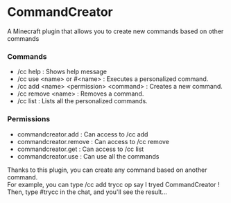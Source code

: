# CommandCreator
A Minecraft plugin that allows you to create new commands based on other commands

### Commands
- /cc help : Shows help message
- /cc use \<name> or \#\<name> : Executes a personalized command.
- /cc add \<name> \<permission> \<command> : Creates a new command.
- /cc remove \<name> : Removes a command.
- /cc list : Lists all the personalized commands.

### Permissions
- commandcreator.add : Can access to /cc add
- commandcreator.remove : Can access to /cc remove
- commandcreator.get : Can access to /cc list
- commandcreator.use : Can use all the commands

Thanks to this plugin, you can create any command based on another command.
<br>For example, you can type /cc add trycc op say I tryed CommandCreator !
<br>Then, type #trycc in the chat, and you'll see the result...